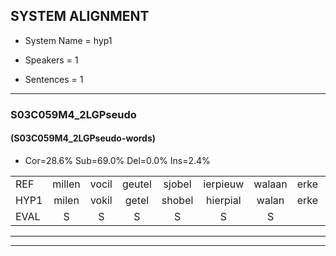 
## SYSTEM ALIGNMENT

- System Name = hyp1

- Speakers = 1

- Sentences = 1

---

### S03C059M4_2LGPseudo

#### (S03C059M4_2LGPseudo-words)

- Cor=28.6%	Sub=69.0%	Del=0.0%	Ins=2.4%

|  |  |  |  |  |  |  |  |  |  |  |  |  |  |  |  |  |  |  |  |  |  |  |  |  |  |  |  |  |  |  |  |  |  |  |  |  |  |  |  |  |  |  |
|:--- |:---:|:---:|:---:|:---:|:---:|:---:|:---:|:---:|:---:|:---:|:---:|:---:|:---:|:---:|:---:|:---:|:---:|:---:|:---:|:---:|:---:|:---:|:---:|:---:|:---:|:---:|:---:|:---:|:---:|:---:|:---:|:---:|:---:|:---:|:---:|:---:|:---:|:---:|:---:|:---:|:---:|:---:|
| REF | millen | vocil | geutel | sjobel | ierpieuw | walaan | erke | haweel | saarweng | gevicht | eemde | * | bepoud | orstalk | veten | gefouw | vurpaand | nizung | fiewon | kneurem | vawaai | strellen | zwieten | foetbans |  | oonste | muider | grijnken | schielstaug | prilsood | vloender | milste | veurder | kloeien | ulen | orponk | schodig | ijpo | menuur | spreikje | hiffreeuw | wooien |
| HYP1 | milen | vokil | getel | shobel | hierpial | walan | erke | hawijl | saarweng | gevicht | eemde | bepa | bepault | orstalk | veten | gevouwd | vuurpand | nissing | fion | kneuren | vawa | strillen | zweten | foetbans | onste | maar | er | grenken | scheelston | prilstout | vloender | milste | verder | kloen | ullen | orponk | schaudig | eppo | menuur | spreekje | hiffreeuw | wooiden |
| EVAL | S | S | S | S | S | S |  | S |  |  |  | S | S |  |  | S | S | S | S | S | S | S | S |  | I | S | S | S | S | S |  |  | S | S | S |  | S | S |  | S |  | S |
---

---
